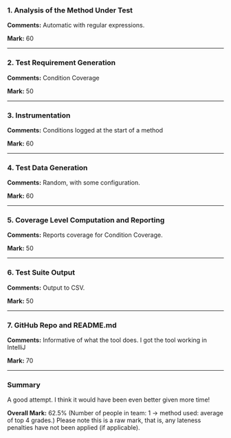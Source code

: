 ### 1. Analysis of the Method Under Test

__Comments:__ Automatic with regular expressions. 

__Mark:__ 60

---

### 2. Test Requirement Generation

__Comments:__ Condition Coverage

__Mark:__ 50

---

### 3. Instrumentation

__Comments:__ Conditions logged at the start of a method

__Mark:__ 60

---

### 4. Test Data Generation

__Comments:__ Random, with some configuration. 

__Mark:__ 60

---

### 5. Coverage Level Computation and Reporting

__Comments:__ Reports coverage for Condition Coverage.

__Mark:__ 50

---

### 6. Test Suite Output

__Comments:__ Output to CSV.

__Mark:__ 50

---

### 7. GitHub Repo and README.md

__Comments:__ Informative of what the tool does. I got the tool working in IntelliJ

__Mark:__ 70

---

### Summary

A good attempt. I think it would have been even better given more time!

__Overall Mark:__ 62.5% (Number of people in team: 1 -> method used: average of top 4 grades.) Please note this is a raw mark, that is, any lateness penalties have not been applied (if applicable).